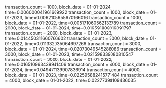 transaction_count = 1000, block_date = 01-01-2024, time=0.006000041961669922
transaction_count = 1000, block_date = 01-01-2023, time=0.0062105655670166016
transaction_count = 1000, block_date = 01-01-2022, time=0.005171060562133789
transaction_count = 2000, block_date = 01-01-2024, time=0.019591808319091797
transaction_count = 2000, block_date = 01-01-2023, time=0.014450311660766602
transaction_count = 2000, block_date = 01-01-2022, time=0.011332035064697266
transaction_count = 3000, block_date = 01-01-2024, time=0.02073049545288086
transaction_count = 3000, block_date = 01-01-2023, time=0.021598339080810547
transaction_count = 3000, block_date = 01-01-2022, time=0.016510963439941406
transaction_count = 4000, block_date = 01-01-2024, time=0.049471139907836914
transaction_count = 4000, block_date = 01-01-2023, time=0.022595882415771484
transaction_count = 4000, block_date = 01-01-2022, time=0.02277398109436035
